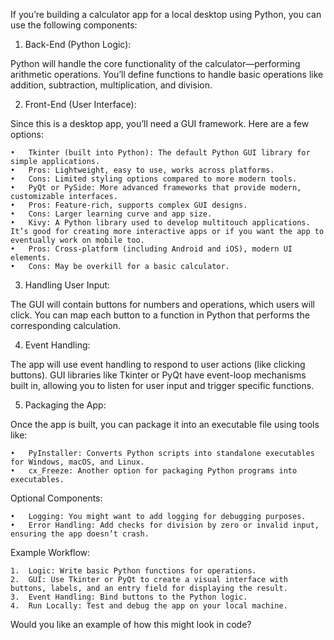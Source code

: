 If you’re building a calculator app for a local desktop using Python, you can use the following components:

1. Back-End (Python Logic):

Python will handle the core functionality of the calculator—performing arithmetic operations. You’ll define functions to handle basic operations like addition, subtraction, multiplication, and division.

2. Front-End (User Interface):

Since this is a desktop app, you’ll need a GUI framework. Here are a few options:

	•	Tkinter (built into Python): The default Python GUI library for simple applications.
	•	Pros: Lightweight, easy to use, works across platforms.
	•	Cons: Limited styling options compared to more modern tools.
	•	PyQt or PySide: More advanced frameworks that provide modern, customizable interfaces.
	•	Pros: Feature-rich, supports complex GUI designs.
	•	Cons: Larger learning curve and app size.
	•	Kivy: A Python library used to develop multitouch applications. It’s good for creating more interactive apps or if you want the app to eventually work on mobile too.
	•	Pros: Cross-platform (including Android and iOS), modern UI elements.
	•	Cons: May be overkill for a basic calculator.

3. Handling User Input:

The GUI will contain buttons for numbers and operations, which users will click. You can map each button to a function in Python that performs the corresponding calculation.

4. Event Handling:

The app will use event handling to respond to user actions (like clicking buttons). GUI libraries like Tkinter or PyQt have event-loop mechanisms built in, allowing you to listen for user input and trigger specific functions.

5. Packaging the App:

Once the app is built, you can package it into an executable file using tools like:

	•	PyInstaller: Converts Python scripts into standalone executables for Windows, macOS, and Linux.
	•	cx_Freeze: Another option for packaging Python programs into executables.

Optional Components:

	•	Logging: You might want to add logging for debugging purposes.
	•	Error Handling: Add checks for division by zero or invalid input, ensuring the app doesn’t crash.

Example Workflow:

	1.	Logic: Write basic Python functions for operations.
	2.	GUI: Use Tkinter or PyQt to create a visual interface with buttons, labels, and an entry field for displaying the result.
	3.	Event Handling: Bind buttons to the Python logic.
	4.	Run Locally: Test and debug the app on your local machine.

Would you like an example of how this might look in code?